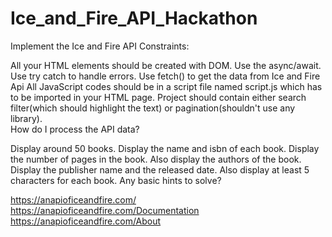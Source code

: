 # Ice_and_Fire_API_Hackathon
Implement the Ice and Fire API
Constraints:

All your HTML elements should be created with DOM.
Use the async/await.
Use try catch to handle errors.
Use fetch() to get the data from Ice and Fire Api
All JavaScript codes should be in a script file named script.js which has to be imported in your HTML page.
Project should contain either search filter(which should highlight the text) or pagination(shouldn't use any library).\
How do I process the API data?

Display around 50 books.
Display the name and isbn of each book.
Display the number of pages in the book.
Also display the authors of the book.
Display the publisher name and the released date.
Also display at least 5 characters for each book.
Any basic hints to solve?

https://anapioficeandfire.com/
https://anapioficeandfire.com/Documentation
https://anapioficeandfire.com/About
